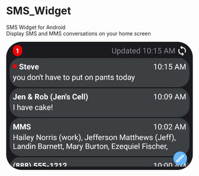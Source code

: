 # SMS_Widget

SMS Widget for Android <br>
Display SMS and MMS conversations on your home screen

<img alt="SMS Widget Preview Image" src="https://github.com/stacyhigit/SMS_Widget/blob/master/app/src/main/res/drawable/smswidgetdarkpreview.png">
